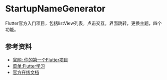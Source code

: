 # StartupNameGenerator

Flutter官方入门项目，包括listView列表，点击交互，界面跳转，更换主题，四个功能。

## 参考资料

- [官网: 你的第一个Flutter项目](https://flutter.io/docs/get-started/codelab)
- [菜单:Flutter学习](https://flutter.io/docs/cookbook) 
- [官方在线文档](https://flutter.io/docs)
